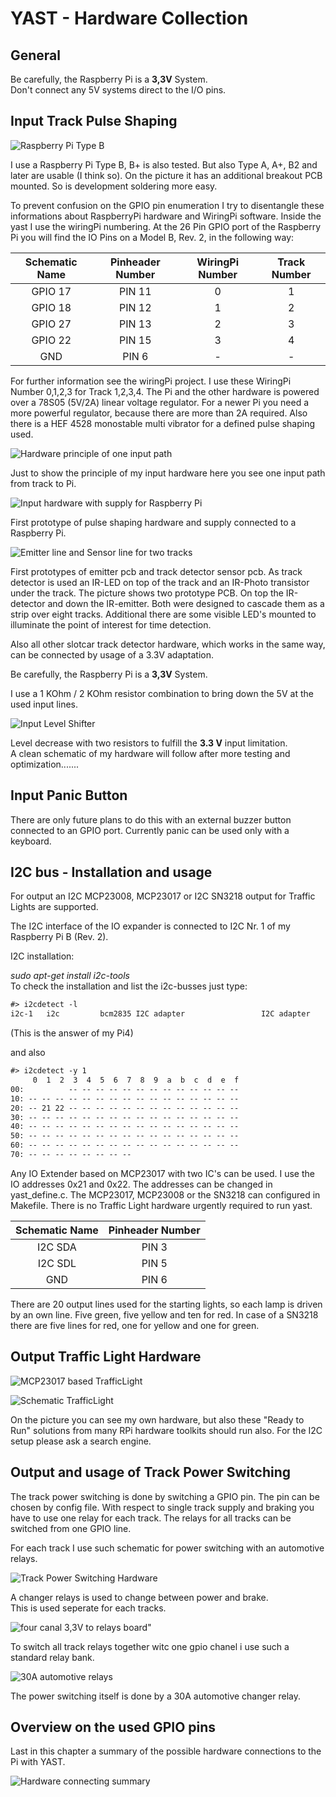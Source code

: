 # YAST - Hardware Collection

## General
 
Be carefully, the Raspberry Pi is a **3,3V** System.  
Don't connect any 5V systems direct to the I/O pins.

## Input Track Pulse Shaping

![Raspberry Pi Type B](pictures/P1080109S.JPG "Raspberry Pi Type B")

I use a Raspberry Pi Type B, B+ is also tested. But also Type A, A+, B2 and later are usable (I think so).
On the picture it has an additional breakout PCB mounted. So is development soldering more easy.

To prevent confusion on the GPIO pin enumeration I try to disentangle these informations
about RaspberryPi hardware and WiringPi software.
Inside the yast I use the wiringPi numbering.
At the 26 Pin GPIO port of the Raspberry Pi you will find the
IO Pins on a Model B, Rev. 2, in the following way:


 
| Schematic Name | Pinheader Number | WiringPi Number | Track Number |
|:---:|:---:|:---:|:---:|
| GPIO 17 | PIN 11 | 0 | 1 |
| GPIO 18 |PIN 12 | 1 | 2 |
| GPIO 27 | PIN 13 | 2 | 3 |
| GPIO 22 | PIN 15 | 3 | 4 |
| GND  | PIN 6 | - | - |


For further information see the wiringPi project.
I use these WiringPi Number 0,1,2,3 for Track 1,2,3,4.
The Pi and the other hardware is powered over a 78S05 (5V/2A) linear voltage regulator.
For a newer Pi you need a more powerful regulator, because there are more than 2A required.
Also there is a HEF 4528 monostable multi vibrator for a defined pulse shaping used.

![Hardware principle of one input path](pictures/hardwareschematic_input.gif "Hardware principle of one input path" )

Just to show the principle of my input hardware here you see one input path from track to Pi.

![Input hardware with supply for Raspberry Pi](pictures/P1080115S.JPG "Input hardware with supply for Raspberry Pi" )
 
First prototype of pulse shaping hardware and supply connected to a Raspberry Pi.

![Emitter line and Sensor line for two tracks](pictures/P1080120S.JPG "Emitter line and Sensor line for two tracks" )

First prototypes of emitter pcb and track detector sensor pcb.
As track detector is used an IR-LED on top of the track and an IR-Photo transistor under the track.
The picture shows two prototype PCB. On top the IR-detector and down the IR-emitter.
Both were designed to cascade them as a strip over eight tracks. Additional there are
some visible LED's mounted to illuminate the point of interest for time detection.

Also all other slotcar track detector hardware, which works in the same way,
can be connected by usage of a 3.3V adaptation.

Be carefully, the Raspberry Pi is a **3,3V** System.

I use a 1 KOhm / 2 KOhm  resistor combination  to
bring down the 5V at the used input lines.

![Input Level Shifter](pictures/5V_TO_33V.PNG "Input Level Shifter" )

Level decrease with two resistors to fulfill the **3.3 V** input limitation.  
A clean schematic of my hardware will follow after more testing and optimization.......

## Input Panic Button
    
There are only future plans to do this with an external buzzer button connected to an GPIO port.
Currently panic can be used only with a keyboard.

## I2C bus - Installation and usage

For output an I2C MCP23008, MCP23017 or I2C SN3218 output for Traffic Lights are supported.

The I2C interface of the IO expander is connected to I2C Nr. 1 of my Raspberry Pi B (Rev. 2).

I2C installation:

<cite>sudo apt-get install i2c-tools</cite><br>
To check the installation and list the i2c-busses just type:
  
```markdown
#> i2cdetect -l
i2c-1	i2c       	bcm2835 I2C adapter             	I2C adapter
```
(This is the answer of my Pi4)

and also

```markdown
#> i2cdetect -y 1
     0  1  2  3  4  5  6  7  8  9  a  b  c  d  e  f
00:          -- -- -- -- -- -- -- -- -- -- -- -- --
10: -- -- -- -- -- -- -- -- -- -- -- -- -- -- -- --
20: -- 21 22 -- -- -- -- -- -- -- -- -- -- -- -- --
30: -- -- -- -- -- -- -- -- -- -- -- -- -- -- -- --
40: -- -- -- -- -- -- -- -- -- -- -- -- -- -- -- --
50: -- -- -- -- -- -- -- -- -- -- -- -- -- -- -- --
60: -- -- -- -- -- -- -- -- -- -- -- -- -- -- -- --
70: -- -- -- -- -- -- -- --
```

Any IO Extender based on MCP23017 with two IC's can be used. I use the IO addresses 0x21 and 0x22. The
addresses can be changed in yast_define.c.
The MCP23017, MCP23008 or the SN3218 can configured in Makefile.
There is no Traffic Light hardware urgently required to run yast.

| Schematic Name | Pinheader Number |
|:---:|:---:|
| I2C SDA | PIN 3 |
| I2C SDL | PIN 5 |
| GND | PIN 6 |

There are 20 output lines used for the starting lights, so each lamp is driven by an own line.
Five green, five yellow and ten for red. In case of a SN3218 there are five lines for red, one for
yellow and one for green.

## Output Traffic Light Hardware

![MCP23017 based TrafficLight](pictures/P1080508S.JPG "MCP23017 based TrafficLight" )

![Schematic TrafficLight](pictures/MCP23017_Ampel.gif "Schematic TrafficLight" )

On the picture you can see my own hardware, but also these "Ready to Run" solutions from many
RPi hardware toolkits should run also. For the I2C setup please ask a search engine.

## Output and usage of Track Power Switching

The track power switching is done by switching a GPIO pin.
The pin can be chosen by config file.
With respect to single track supply and braking you have to use one relay for each track.
The relays for all tracks can be switched from one GPIO line.

For each track I use such schematic for power switching with an automotive relays.

![Track Power Switching Hardware](pictures/TPS.PNG "Track Power Switching Hardware" )

A changer relays is used to change between power and brake.  
This is used seperate for each tracks.

![four canal 3,3V to relays board"](pictures/IMG_2740_SMALL.PNG "four canal 3,3V to relays board")

To switch all track relays together witc one gpio chanel i use such a standard relay bank.

![30A automotive relays](pictures/IMG_2743_SMALL.PNG "30A automotive relays")

The power switching itself is done by a 30A automotive changer relay.

## Overview on the used GPIO pins

Last in this chapter a summary of the possible hardware connections to the Pi with YAST.

![Hardware connecting summary](pictures/PINBELEGUNG_40.GIF "Hardware connecting summary")


